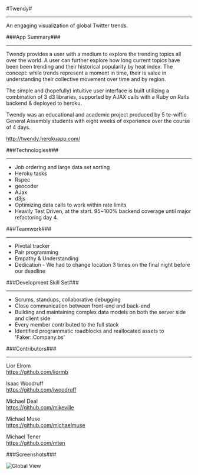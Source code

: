 #Twendy#
***
An engaging visualization of global Twitter trends.


###App Summary###
***

Twendy provides a user with a medium to explore the trending topics all over the world. A user can further explore how long current topics have been been trending and their historical popularity by heat index. The concept: while trends represent a moment in time, their is value in understanding their collective movement over time and by region.

The simple and (hopefully) intuitive user interface is built utilizing a combination of 3 d3 libraries, supported by AJAX calls with a Ruby on Rails backend & deployed to heroku.

Twendy was an educational and academic project produced by 5 te-wiffic General Assembly students with eight weeks of experience over the course of 4 days.

http://twendy.herokuapp.com/

###Technologies###
***

* Job ordering and large data set sorting
* Heroku tasks
* Rspec
* geocoder
* AJax
* d3js
* Optimizing data calls to work within rate limits
* Heavily Test Driven, at the start. 95~100% backend coverage until major refactoring day 4.
 
###Teamwork###
***
* Pivotal tracker
* Pair programming
* Empathy & Understanding
* Dedication -  We had to change location 3 times on the final night before our deadline 

###Development Skill Set###
***
* Scrums, standups, collaborative debugging
* Close communication between front-end and back-end
* Building and maintaining complex data models on both the server side and client side
* Every member contributed to the full stack 
* Identified programmatic roadblocks and reallocated assets to 'Faker::Company.bs'

###Contributors###
***
Lior Elrom  
https://github.com/liormb

Isaac Woodruff  
https://github.com/iwoodruff

Michael Deal  
https://github.com/mikeville

Michael Muse  
https://github.com/michaelmuse

Michael Tener  
https://github.com/mten

###Screenshots###

![Global View](http://content.screencast.com/users/MichaelMuse/folders/Jing/media/2a8ae0fb-fccd-4058-ac91-43e84a6d6d10/00000027.png)